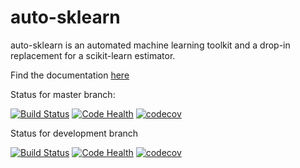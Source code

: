 # auto-sklearn

auto-sklearn is an automated machine learning toolkit and a drop-in replacement for a scikit-learn estimator.

Find the documentation [here](http://automl.github.io/auto-sklearn/)

Status for master branch:

[![Build Status](https://travis-ci.org/automl/auto-sklearn.svg?branch=master)](https://travis-ci.org/automl/auto-sklearn)
[![Code Health](https://landscape.io/github/automl/auto-sklearn/master/landscape.png)](https://landscape.io/github/automl/auto-sklearn/master)
[![codecov](https://codecov.io/gh/automl/auto-sklearn/branch/master/graph/badge.svg)](https://codecov.io/gh/automl/auto-sklearn)

Status for development branch

[![Build Status](https://travis-ci.org/automl/auto-sklearn.svg?branch=development)](https://travis-ci.org/automl/auto-sklearn)
[![Code Health](https://landscape.io/github/automl/auto-sklearn/development/landscape.png)](https://landscape.io/github/automl/auto-sklearn/development)
[![codecov](https://codecov.io/gh/automl/auto-sklearn/branch/development/graph/badge.svg)](https://codecov.io/gh/automl/auto-sklearn)
